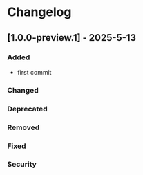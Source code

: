 # Changelog



## [1.0.0-preview.1] - 2025-5-13

### Added

- first commit

### Changed

### Deprecated

### Removed

### Fixed

### Security 
